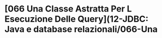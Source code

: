 # \[066 Una Classe Astratta Per L Esecuzione Delle Query\]\(12-JDBC: Java e database relazionali/066-Una

